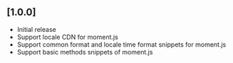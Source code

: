 ## [1.0.0]

- Initial release
- Support locale CDN for moment.js
- Support common format and locale time format snippets for moment.js
- Support basic methods snippets of moment.js